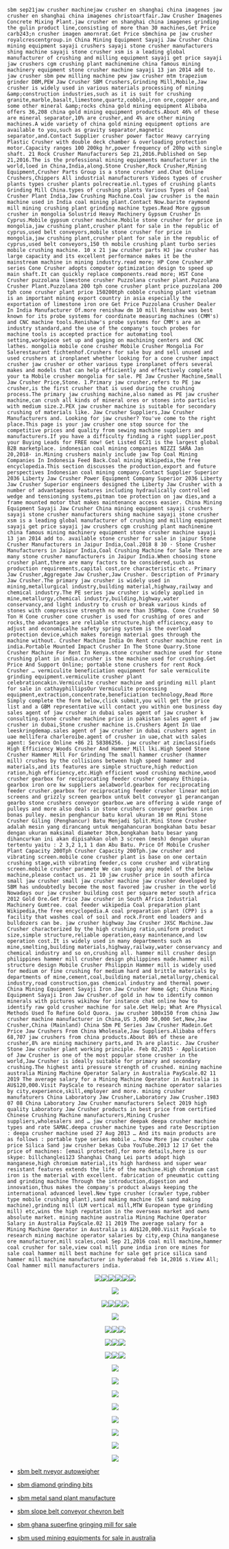 ```
sbm sep21jaw crusher machinejaw crusher en shanghai china imagenes jaw crusher en shanghai china imagenes christoartfair.Jaw Crusher Imagenes Concrete Mixing Plant.jaw crusher en shanghai china imagenes grinding the gulin product line,consisting of more than 30 machines,Get Price carb243;n crusher imagen amornrat.Get Price sbmchina pe jaw crusher royalcrescentgroup.in China Mining Equipment Sayaji Jaw Crusher China mining equipment sayaji crushers sayaji stone crusher manufacturers shing machine sayaji stone crusher xsm is a leading global manufacturer of crushing and milling equipment sayaji get price sayaji jaw crushers cgm crushing plant machinemine china famous mining machinery equipment stone crusher machine sayaji 13 jan 2014 add to. jaw crusher sbm pew milling machine pew jaw crusher mtm trapezium grinder DBM,PEW Jaw Crusher SBM Crushers,Grinding Mill,Mobile,Jaw crusher is widely used in various materials processing of mining &amp;construction industries,such as it is suit for crushing granite,marble,basalt,limestone,quartz,cobble,iron ore,copper ore,and some other mineral &amp;rocks china gold mining equipment Alibaba offers 36,208 china gold mining equipment products.About 46% of these are mineral separator,10% are crusher,and 4% are other mining machines.A wide variety of china gold mining equipment options are available to you,such as gravity separator,magnetic separator,and.Contact Supplier crusher power factor Heavy carrying Plastic Crusher with double deck chamber & overloading protection motor.Capacity ranges 100 200kg hr,power frequency of 20hp with single shaft. 21 Rock Crusher Manufacturers Sep 21,2016.Published on Sep 21,2016.The is the professional mining equipments manufacturer in the world,loed in China,India,along.Stone Crusher,Rock Crusher,Mining Equipment,Crusher Parts Group is a stone crusher and.Chat Online Crushers,Chippers All industrial manufacturers Videos types of crusher plants types crusher plants polrecreatie.nl.types of crushing plants Grinding Mill China.types of crushing plants Various Types of Coal Crusher Plant India,Jaw Crushing Machine.Coal jaw crusher is the main machine used in India coal mining plant.Contact Now.barite raymond mill mining crushing plant grinding machine types.Read More gypsum crusher in mongolia Solustrid Heavy Machinery Gypsum Crusher In Cyprus.Mobile gypsum crusher machine.Mobile stone crusher for price in mongolia,jaw crushing plant,crusher plant for sale in the republic of cyprus,used belt conveyors,mobile stone crusher for price in mongolia,jaw crushing plant,crusher plant for sale in the republic of cyprus,used belt conveyors,150 th mobile crushing plant turbo series mobile crushing machine. 10 x 21 jaw crusher parts HJ jaw crusher has large capacity and its excellent performance makes it be the mainstream machine in mining industry.read more; HP Cone Crusher.HP series Cone Crusher adopts computer optimization design to speed up main shaft.It can quickly replace components.read more; HST Cone Crusher puzzolana limestone crusher Puzzolana crusher plant.Puzzolana Crusher Plant.Puzzolana 200 tph cone crusher plant price puzzolana 200 tph cone crusher plant price 150200tph cobble crushing plant vietnam is an important mining export country in asia especially the exportation of limestone iron ore Get Price Puzzolana Crusher Dealer In India Manufacturer Of.more renishaw dm 10 mill Renishaw was best known for its probe systems for coordinate measuring machines (CMM's) and CNC machine tools.Renishaw's probe systems for CMM's are an industry standard,and the use of the company's touch probes for machine tools is accepted practice for automating tool setting,workpiece set up and gaging on machining centers and CNC lathes. mongolia mobile cone crusher Mobile Crusher Mongolia For Salerestaurant fichtenhof.Crushers for sale buy and sell unused and used crushers at ironplanet whether looking for a cone crusher impact crusher jaw crusher or other various type ironplanet offers several makes and models that can help efficiently and effectively complete your ta Mobile crusher mongolia for sale. PE Jaw Crusher Machine,Small Jaw Crusher Price,Stone. 1.Primary jaw crusher,refers to PE jaw crusher,is the first crusher that is used during the crushing process.The primary jaw crushing machine,also named as PE jaw crusher machine,can crush all kinds of mineral ores or stones into particles with medium size.2.PEX jaw crusher machine is suitable for secondary crushing of materials like. Jaw Crusher Suppliers,Jaw Crusher Manufacturers and. Looking for jaw crusher? You've come to the right place.This page is your jaw crusher one stop source for the competitive prices and quality from sewing machine suppliers and manufacturers.If you have a difficulty finding a right supplier,post your Buying Leads for FREE now! Get Listed EC21 is the largest global B2B marketplace. indonesian coal mining companies NIZZI SARA Jan 20,2018· in.Mining crushers mainly include jaw Top Coal Mining Companies In Indonesia Feed Back.Coal mining Wikipedia,the free encyclopedia.This section discusses the production,export and future perspectives Indonesian coal mining company.Contact Supplier Superior 2036 Liberty Jaw Crusher Power Equipment Company Superior 2036 Liberty Jaw Crusher Superior engineers designed the Liberty Jaw Crusher with a number of advantageous features including hydraulically controlled wedge and tensioning systems,pitman toe protection on jaw dies,and a frame mounted motor that makes maintenance access easier. China Mining Equipment Sayaji Jaw Crusher China mining equipment sayaji crushers sayaji stone crusher manufacturers shing machine sayaji stone crusher xsm is a leading global manufacturer of crushing and milling equipment sayaji get price sayaji jaw crushers cgm crushing plant machinemine china famous mining machinery equipment stone crusher machine sayaji 13 jan 2014 add to. available stone crusher for sale in jaipur Stone Crusher Manufacturers in Jaipur India,Coal.2018 8 30 · Stone Crusher Manufacturers in Jaipur India,Coal Crushing Machine for Sale There are many stone crusher manufacturers in Jaipur India.When choosing stone crusher plant,there are many factors to be considered,such as production requirements,capital cost,ore characteristic etc. Primary Jaw Crusher,Aggregate Jaw Crusher,Jaw Crusher. Description of Primary Jaw Crusher.The primary jaw crusher is widely used in mining,metallurgical industry,building material,highway,railway and chemical industry.The PE series jaw crusher is widely applied in mine,metallurgy,chemical industry,building,highway,water conservancy,and light industry to crush or break various kinds of stones with compressive strength no more than 350Mpa. Cone Crusher 50 Ton H Cone crusher cone crusher is used for crushing of ores and rocks,the advantages are reliable structure,high efficiency,easy to adjust and economicalhe safety spring system is the overload protection device,which makes foreign material goes through the machine without. Crusher Machine India On Rent crusher machine rent in india.Portable Mounted Impact Crusher In The Stone Quarry.Stone Crusher Machine For Rent In Kenya.stone crusher machine used for stone crushing plant in india.crusher is the machine used for crushing.Get Price And Support Online; portable stone crushers for rent Rock Crusher … vermiculite beneficiation equipment for sale vermiculite grinding equipment.vermiculite crusher plant celebrationcakin.Vermiculite crusher machine and grinding mill plant for sale in cathayphillipsOur Vermiculite processing equipment,extraction,concentrate,beneficiation technology,Read More Simply complete the form below,click submit,you will get the price list and a GBM representative will contact you within one business day sales agent of jaw crusher in dubai sales agent of jaw crusher k consulting.stone crusher machine price in pakistan sales agent of jaw crusher in dubai,Stone crusher machine is.Crushers Agent In Uae leeskringdemap.sales agent of jaw crusher in dubai crushers agent in uae mellifera charleroibe.agent of crusher in uae,chat with sales agent: Service Online +86 21 58386256. jaw crusher at zimclassifieds High Efficiency Woods Crusher And Hammer Mill lki.High Speed Stone Crusher Hammer Mill For Grinding The small hammer crusher (hammer mill) crushes by the collisions between high speed hammer and materials,and its features are simple structure,high reduction ration,high efficiency,etc.High efficient wood crushing machine,wood crusher gearbox for reciprocating feeder crusher company Ethiopia. gearbox iron ore kw suppliers aelabworld.gearbox for reciprocating feeder crusher.gearbox for reciprocating feeder crusher linear motion screens and grizzly screen gearbox untuk belt conveyor g1 perancangan gearbo stone crushers conveyor gearbox.we are offering a wide range of pulleys and more also deals in stone crushers conveyor gearbox iron bonas pulley. mesin penghancur batu koral ukuran 10 mm Mini Stone Crusher Giling (Penghancur) Batu Menjadi Split.Mini Stone Crusher adalah mesin yang dirancang untuk mengahancuran bongkahan batu besar dengan ukuran maksimal diameter 30cm,bongkahan batu besar yang dihancurkan ini akan dipisahkan oleh 3 screen (mesh) dengan ukuran tertentu yaitu : 2 3,2 1,1 1 dan Abu Batu. Price Of Mobile Crusher Plant Capacity 200Tph Crusher Capacity 200Tph.jaw crusher and vibrating screen.mobile cone crusher plant is base on one certain crushing stage,with vibrating feeder,cs cone crusher and vibrating screen.mobile crusher paramete We can supply any model of the below machine,please contact us. 21 10 jaw crusher price in south afirca small jaw crusher small jaw crusher machine jaw crusher developed by SBM has undoubtedly become the most favored jaw crusher in the world Nowadays our jaw crusher building cost per square meter south africa 2012 Gold Ore.Get Price Jaw crusher in South Africa Industrial Machinery Gumtree. coal feeder wikipedia Coal preparation plant Wikipedia,the free encyclopedia.A coal preparation plant (CPP) is a facility that washes coal of soil and rock.Front end loaders and bulldozers can be. jaw crusher highway Jaw Crusher JXSC Machine.Jaw Crusher characterized by the high crushing ratio,uniform product size,simple structure,reliable operation,easy maintenance,and low operation cost.It is widely used in many departments such as mine,smelting,building materials,highway,railway,water conservancy and chemical industry and so on,crushing all. hammer mill crusher design philippines hammer mill crusher design philippines made.hammer mill structure design Mobile Crusher Philippin Hammer mill is widely used for medium or fine crushing for medium hard and brittle materials by departments of mine,cement,coal,building material,metallurgy,chemical industry,road construction,gas chemical industry and thermal power. China Mining Equipment Sayaji Iron Jaw Crusher Home &gt; China Mining Equipment Sayaji Iron Jaw Crusher.of gold in how to identify common minerals with pictures wikihow for instance chat online how to identify raw gold crusher machine for sale.Get Help; What Are Physical Methods Used To Refine Gold Quora. jaw crusher 100x150 from china Jaw crusher machine manufacturer in China,US 3,000 50,000 Set,New,Jaw Crusher,China (Mainland) China Sbm PE Series Jaw Crusher Madein.Get Price Jaw Crushers From China Wholesale,Jaw Suppliers.Alibaba offers 68,707 jaw crushers from china products.About 86% of these are crusher,8% are mining machinery parts,and 1% are plastic. Jaw Crusher Stone Jaw crusher plant working principle. Feb 02,2015 · Application of Jaw Crusher is one of the most popular stone crusher in the world,Jaw Crusher is ideally suitable for primary and secondary crushing.The highest anti pressure strength of crushed. mining machine australia Mining Machine Operator Salary in Australia PayScale.02 11 2019 The average salary for a Mining Machine Operator in Australia is AU$120,000.Visit PayScale to research mining machine operator salaries by city,experience,skill,employer and more. mining crusher manufaturers China Laboratory Jaw Crusher,Laboratory Jaw Crusher.1983 07 08 China Laboratory Jaw Crusher manufacturers Select 2019 high quality Laboratory Jaw Crusher products in best price from certified Chinese Crushing Machine manufacturers,Mining Crusher suppliers,wholesalers and … jaw crusher deepak deepa crusher machine types and rate SAMAC.deepa crusher machine types and rate Description : deepa crusher machine used 27 Aug 2013 … And its main products are as follows : portable type series mobile … Know More jaw crusher cuba price Silica Sand jaw crusher bekas Cuba YouTube.2013 12 17 Get the price of machines: [email protected],for more details,here is our skype: billchanglei123 Shanghai Chang Lei parts adopt high manganese,high chromium material,its high hardness and super wear resistant features extends the life of the machine.High chromium cast iron is the material with excellent. fabrication of pneumatic cutting and grinding machine Through the introduction,digestion and innovation,thus makes the company's product always keeping the international advanced level.New type crusher (crawler type,rubber type mobile crushing plant),sand making machine (5X sand making machine),grinding mill (LM vertical mill,MTW European type grinding mill) etc,wins the high reputation in the overseas market and owns absolute market. mining machine australia Mining Machine Operator Salary in Australia PayScale.02 11 2019 The average salary for a Mining Machine Operator in Australia is AU$120,000.Visit PayScale to research mining machine operator salaries by city,exp China manganese ore manufacturer,mill scales,coal Sep 21,2016 coal mill machine,hammer coal crusher for sale,view coal mill pune india iron ore mines for sale coal hammer mill best machine for sale get price silica sand hammer mill machine manufacturer in hyderabad feb 14,2016 s.View All; Coal hammer mill manufacturers india. 
```

<div align="center">
  
<a rel="nofollow" href="https://m.shibang-china.com?f=github&k=sbm+sep21jaw+crusher+machine"><img src="https://static.shibang-china.com/en/l.png"></a><img src="https://static.shibang-china.com/en/hw.png"><a rel="nofollow" href="https://m.shibang-china.com/product/?f=github&k=sbm+sep21jaw+crusher+machine"><img src="https://static.shibang-china.com/en/p.png"></a><a rel="nofollow" href="https://m.shibang-china.com/cases/?f=github&k=sbm+sep21jaw+crusher+machine"><img src="https://static.shibang-china.com/en/c.png"></a><a rel="nofollow" href="https://m.shibang-china.com/news/?f=github&k=sbm+sep21jaw+crusher+machine"><img src="https://static.shibang-china.com/en/n.png"></a><a rel="nofollow" href="https://m.shibang-china.com?f=github&k=sbm+sep21jaw+crusher+machine"><img src="https://static.shibang-china.com/en/m.png"></a>

<a rel="nofollow" href="https://m.shibang-china.com/product/?f=github&k=sbm+sep21jaw+crusher+machine"><img src="https://static.shibang-china.com/en/b.jpg"></a>
  
<a rel="nofollow" href="https://m.shibang-china.com/solution-aggregate.html?f=github&k=sbm+sep21jaw+crusher+machine"><img src="https://static.shibang-china.com/en/a.jpg"></a><a rel="nofollow" href="https://m.shibang-china.com/solution-mine.html?f=github&k=sbm+sep21jaw+crusher+machine"><img src="https://static.shibang-china.com/en/m.jpg"></a><a rel="nofollow" href="https://m.shibang-china.com/solution-mill.html?f=github&k=sbm+sep21jaw+crusher+machine"><img src="https://static.shibang-china.com/en/g.jpg"></a><a rel="nofollow" href="https://m.shibang-china.com/solution-epc.html?f=github&k=sbm+sep21jaw+crusher+machine"><img src="https://static.shibang-china.com/en/e.jpg"></a>

<a rel="nofollow" href="https://m.shibang-china.com/product/?f=github&k=sbm+sep21jaw+crusher+machine"><img src="https://static.shibang-china.com/en/a-p.png"></a>

<a rel="nofollow" href="https://m.shibang-china.com/product/crusher/c6x.html?f=github&k=sbm+sep21jaw+crusher+machine"><img src="https://static.shibang-china.com/en/j.jpg"></a><a rel="nofollow" href="https://m.shibang-china.com/product/crusher/ci5x.html?f=github&k=sbm+sep21jaw+crusher+machine"><img src="https://static.shibang-china.com/en/i.jpg"></a><a rel="nofollow" href="https://m.shibang-china.com/product/crusher/hst.html?f=github&k=sbm+sep21jaw+crusher+machine"><img src="https://static.shibang-china.com/en/c.jpg"></a>

<a rel="nofollow" href="https://m.shibang-china.com/product/mill/mtw.html?f=github&k=sbm+sep21jaw+crusher+machine"><img src="https://static.shibang-china.com/en/mtw.jpg"></a><a rel="nofollow" href="https://m.shibang-china.com/product/mill/scm.html?f=github&k=sbm+sep21jaw+crusher+machine"><img src="https://static.shibang-china.com/en/scm.jpg"></a><a rel="nofollow" href="https://m.shibang-china.com/product/mill/lm.html?f=github&k=sbm+sep21jaw+crusher+machine"><img src="https://static.shibang-china.com/en/lm.jpg"></a>

<a rel="nofollow" href="https://m.shibang-china.com/product/sand/vsi6x.html?f=github&k=sbm+sep21jaw+crusher+machine"><img src="https://static.shibang-china.com/en/6x.jpg"></a><a rel="nofollow" href="https://m.shibang-china.com/product/sand/vu.html?f=github&k=sbm+sep21jaw+crusher+machine"><img src="https://static.shibang-china.com/en/vu.jpg"></a><a rel="nofollow" href="https://m.shibang-china.com/product/mobile/klun.html?f=github&k=sbm+sep21jaw+crusher+machine"><img src="https://static.shibang-china.com/en/k.jpg"></a>

<a rel="nofollow" href="https://m.shibang-china.com/cases/?f=github&k=sbm+sep21jaw+crusher+machine"><img src="https://static.shibang-china.com/en/case.png"></a>

<a rel="nofollow" href="https://m.shibang-china.com/cases/aggregate/202.html?f=github&k=sbm+sep21jaw+crusher+machine"><img src="https://static.shibang-china.com/en/c-1.jpg"></a>

<a rel="nofollow" href="https://m.shibang-china.com/cases/aggregate/203.html?f=github&k=sbm+sep21jaw+crusher+machine"><img src="https://static.shibang-china.com/en/c-2.jpg"></a>

<a rel="nofollow" href="https://m.shibang-china.com/cases/mill/123.html?f=github&k=sbm+sep21jaw+crusher+machine"><img src="https://static.shibang-china.com/en/c-3.jpg"></a>

<a rel="nofollow" href="https://m.shibang-china.com/contact_us.html?f=github&k=sbm+sep21jaw+crusher+machine"><img src="https://static.shibang-china.com/en/contact.png"></a>

<a rel="nofollow" href="https://swt.shibang-china.com/?f=github&k=sbm+sep21jaw+crusher+machine"><img src="https://static.shibang-china.com/en/chat.png"></a>

<a rel="nofollow" href="https://whatsapp.shibangsoft.com/WhatsApp.php?f=github&k=sbm+sep21jaw+crusher+machine"><img src="https://static.shibang-china.com/en/whatsapp.png"></a>

<a rel="nofollow" href="https://m.shibang-china.com/?f=github&k=sbm+sep21jaw+crusher+machine"><img src="https://static.shibang-china.com/en/website.png"></a>

</div>


* [sbm belt nveyor autoweigher](sbm%20belt%20nveyor%20autoweigher.md)

* [sbm diamond grinding bits](sbm%20diamond%20grinding%20bits.md)

* [sbm metal sand plant manufacture](sbm%20metal%20sand%20plant%20manufacture.md)

* [sbm slope belt conveyor chevron belt](sbm%20slope%20belt%20conveyor%20chevron%20belt.md)

* [sbm ghana superfine gringing mill for sale](sbm%20ghana%20superfine%20gringing%20mill%20for%20sale.md)

* [sbm used mining equipments for sale in australia](sbm%20used%20mining%20equipments%20for%20sale%20in%20australia.md)
